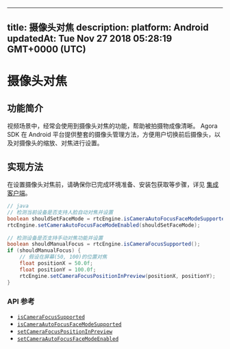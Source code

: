 
---
title: 摄像头对焦
description: 
platform: Android
updatedAt: Tue Nov 27 2018 05:28:19 GMT+0000 (UTC)
---
# 摄像头对焦
## 功能简介

视频场景中，经常会使用到摄像头对焦的功能，帮助被拍摄物成像清晰。
Agora SDK 在 Android 平台提供整套的摄像头管理方法，方便用户切换前后摄像头，以及对摄像头的缩放、对焦进行设置。

## 实现方法

在设置摄像头对焦前，请确保你已完成环境准备、安装包获取等步骤，详见 [集成客户端](../../cn/Video/android_video.md)。


```java
// java
// 检测当前设备是否支持人脸自动对焦并设置
boolean shouldSetFaceMode = rtcEngine.isCameraAutoFocusFaceModeSupported();
rtcEngine.setCameraAutoFocusFaceModeEnabled(shouldSetFaceMode);
	
// 检测设备是否支持手动对焦功能并设置
boolean shouldManualFocus = rtcEngine.isCameraFocusSupported();
if (shouldManualFocus) {
	// 假设在屏幕(50, 100)的位置对焦
	float positionX = 50.0f;
	float positionY = 100.0f;
	rtcEngine.setCameraFocusPositionInPreview(positionX, positionY);
}
```

### API 参考

- [`isCameraFocusSupported`](https://docs.agora.io/cn/Video/API%20Reference/java/classio_1_1agora_1_1rtc_1_1_rtc_engine.html#a0e20f04ccecfc41aa23bf63116c9a8cd)
- [`isCameraAutoFocusFaceModeSupported`](https://docs.agora.io/cn/Video/API%20Reference/java/classio_1_1agora_1_1rtc_1_1_rtc_engine.html#a09f61f738cf7d8a1902761e03a7fa600)
- [`setCameraFocusPositionInPreview`](https://docs.agora.io/cn/Video/API%20Reference/java/classio_1_1agora_1_1rtc_1_1_rtc_engine.html#aba273e4337a760d883b6c7c1344183c0)
- [`setCameraAutoFocusFaceModeEnabled`](https://docs.agora.io/cn/Video/API%20Reference/java/classio_1_1agora_1_1rtc_1_1_rtc_engine.html#a7e67afe7ad0045448fe0bd97203afcee)
